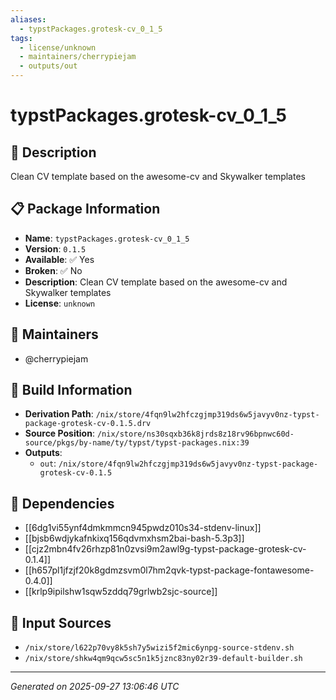 ```yaml
---
aliases:
  - typstPackages.grotesk-cv_0_1_5
tags:
  - license/unknown
  - maintainers/cherrypiejam
  - outputs/out
---
```


# typstPackages.grotesk-cv_0_1_5

## 📝 Description

Clean CV template based on the awesome-cv and Skywalker templates

## 📋 Package Information

- **Name**: `typstPackages.grotesk-cv_0_1_5`
- **Version**: `0.1.5`
- **Available**: ✅ Yes
- **Broken**: ✅ No
- **Description**: Clean CV template based on the awesome-cv and Skywalker templates
- **License**: `unknown`
## 👥 Maintainers

- @cherrypiejam


## 🔧 Build Information

- **Derivation Path**: `/nix/store/4fqn9lw2hfczgjmp319ds6w5javyv0nz-typst-package-grotesk-cv-0.1.5.drv`
- **Source Position**: `/nix/store/ns30sqxb36k8jrds8z18rv96bpnwc60d-source/pkgs/by-name/ty/typst/typst-packages.nix:39`
- **Outputs**:
  - `out`:  `/nix/store/4fqn9lw2hfczgjmp319ds6w5javyv0nz-typst-package-grotesk-cv-0.1.5`

## 🔗 Dependencies

- [[6dg1vi55ynf4dmkmmcn945pwdz010s34-stdenv-linux]]
- [[bjsb6wdjykafnkixq156qdvmxhsm2bai-bash-5.3p3]]
- [[cjz2mbn4fv26rhzp81n0zvsi9m2awl9g-typst-package-grotesk-cv-0.1.4]]
- [[h657pl1jfzjf20k8gdmzsvm0l7hm2qvk-typst-package-fontawesome-0.4.0]]
- [[krlp9ipilshw1sqw5zddq79grlwb2sjc-source]]

## 📁 Input Sources

- `/nix/store/l622p70vy8k5sh7y5wizi5f2mic6ynpg-source-stdenv.sh`
- `/nix/store/shkw4qm9qcw5sc5n1k5jznc83ny02r39-default-builder.sh`

---
*Generated on 2025-09-27 13:06:46 UTC*
